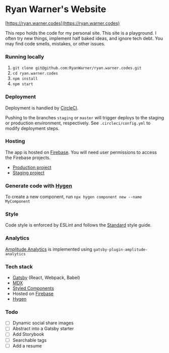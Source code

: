 # Ryan Warner's Website

[https://ryan.warner.codes](https://ryan.warner.codes)

This repo holds the code for my personal site. This site is a playground. I often try new things, implement half baked ideas, and ignore tech debt. You may find code smells, mistakes, or other issues.

### Running locally

1. `git clone git@github.com:RyanWarner/ryan.warner.codes.git`
1. `cd ryan.warner.codes`
1. `npm install`
1. `npm start`

### Deployment

Deployment is handled by [CircleCI](https://circleci.com/).

Pushing to the branches `staging` or `master` will trigger deploys to the staging or production environment, respectively. See `.circleci/config.yml` to modify deployment steps.

### Hosting

The app is hosted on [Firebase](https://firebase.google.com/). You will need user permissions to access the Firebase projects.

- [Production project](https://console.firebase.google.com/u/0/project/warner-codes/overview)
- [Staging project](https://console.firebase.google.com/u/0/project/warner-codes-staging/overview)

### Generate code with [Hygen](https://hygen.io)

To create a new component, run `npx hygen component new --name MyComponent`

### Style

Code style is enforced by ESLint and follows the [Standard](https://standardjs.com/) style guide.

### Analytics

[Amplitude Analytics](https://amplitude.com/) is implemented using `gatsby-plugin-amplitude-analytics`

### Tech stack

- [Gatsby](https://gatsbyjs.org) (React, Webpack, Babel)
- [MDX](https://mdxjs.com/)
- [Styled Components](https://styled-components.com)
- Hosted on [Firebase](https://firebase.google.com/)
- [Hygen](https://hygen.io)

### Todo

- [ ] Dynamic social share images
- [ ] Abstract into a Gatsby starter
- [ ] Add Storybook
- [ ] Searchable tags
- [ ] Add a resume
